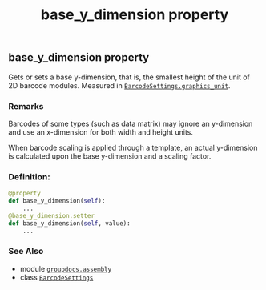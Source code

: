 ﻿---
title: base_y_dimension property
second_title: GroupDocs.Assembly for Python via .NET API References
description: 
type: docs
url: /python-net/groupdocs.assembly/barcodesettings/base_y_dimension/
is_root: false
weight: 40
---

## base_y_dimension property


Gets or sets a base y-dimension, that is, the smallest height of the unit of 2D barcode modules.
Measured in [`BarcodeSettings.graphics_unit`](/assembly/python-net/groupdocs.assembly/barcodesettings#graphics_unit).

### Remarks 


Barcodes of some types (such as data matrix) may ignore an y-dimension and use an x-dimension for both 
width and height units.




When barcode scaling is applied through a template, an actual y-dimension is calculated upon the base 
y-dimension and a scaling factor.
### Definition:
```python
@property
def base_y_dimension(self):
    ...
@base_y_dimension.setter
def base_y_dimension(self, value):
    ...
```

### See Also
* module [`groupdocs.assembly`](../../)
* class [`BarcodeSettings`](/assembly/python-net/groupdocs.assembly/barcodesettings)
